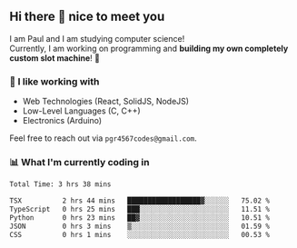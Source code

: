 ## Hi there 👋 nice to meet you

I am Paul and I am studying computer science!  
Currently, I am working on programming and **building my own completely custom slot machine**! 🎰

### 🔭 I like working with
- Web Technologies (React, SolidJS, NodeJS)
- Low-Level Languages (C, C++)
- Electronics (Arduino)

Feel free to reach out via `pgr4567codes@gmail.com`.

### 📊 What I'm currently coding in
<!--START_SECTION:waka-->

```txt
Total Time: 3 hrs 38 mins

TSX          2 hrs 44 mins   ██████████████████▓░░░░░░   75.02 %
TypeScript   0 hrs 25 mins   ███░░░░░░░░░░░░░░░░░░░░░░   11.51 %
Python       0 hrs 23 mins   ██▓░░░░░░░░░░░░░░░░░░░░░░   10.51 %
JSON         0 hrs 3 mins    ▒░░░░░░░░░░░░░░░░░░░░░░░░   01.59 %
CSS          0 hrs 1 mins    ░░░░░░░░░░░░░░░░░░░░░░░░░   00.53 %
```

<!--END_SECTION:waka-->
